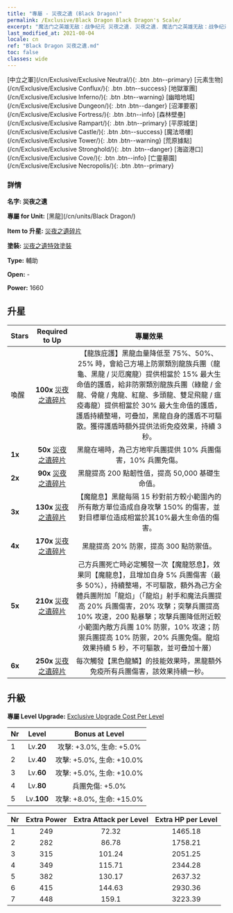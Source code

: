 ```yaml
---
title: "專屬 - 災夜之遺 (Black Dragon)"
permalink: /Exclusive/Black Dragon Black Dragon's Scale/
excerpt: "魔法门之英雄无敌：战争纪元 災夜之遺. 災夜之遺. 魔法门之英雄无敌：战争纪元 專屬 災夜之遺. 黑龍 專屬."
last_modified_at: 2021-08-04
locale: cn
ref: "Black Dragon 災夜之遺.md"
toc: false
classes: wide
---
```

 [中立之軍](/cn/Exclusive/Exclusive Neutral/){: .btn .btn--primary} [元素生物](/cn/Exclusive/Exclusive Conflux/){: .btn .btn--success} [地獄軍團](/cn/Exclusive/Exclusive Inferno/){: .btn .btn--warning} [幽暗地城](/cn/Exclusive/Exclusive Dungeon/){: .btn .btn--danger} [沼澤要塞](/cn/Exclusive/Exclusive Fortress/){: .btn .btn--info} [森林壁壘](/cn/Exclusive/Exclusive Rampart/){: .btn .btn--primary} [平原城堡](/cn/Exclusive/Exclusive Castle/){: .btn .btn--success} [魔法塔樓](/cn/Exclusive/Exclusive Tower/){: .btn .btn--warning} [荒原據點](/cn/Exclusive/Exclusive Stronghold/){: .btn .btn--danger} [海盜港口](/cn/Exclusive/Exclusive Cove/){: .btn .btn--info} [亡靈墓園](/cn/Exclusive/Exclusive Necropolis/){: .btn .btn--primary} 

### 詳情
 **名字: 災夜之遺** 

 **專屬 for Unit:** [黑龍](/cn/units/Black Dragon/) 

 **Item to 升星:** [災夜之遺碎片](/cn/Items/con_993/)

 **塗裝:** [災夜之遺特效塗裝](/cn/Items/con_661/)

 **Type:** 輔助

 **Open:** -

 **Power:** 1660

## 升星

  |     Stars    |  Required to Up | 專屬效果 |
  |:-------------|:---------------:|:---------------:|
  |  喚醒  | **100x** [災夜之遺碎片](/cn/Items/con_993/) | 【龍族庇護】黑龍血量降低至 75%、50%、25% 時，會給己方場上防禦類別龍族兵團（龍龜、黑龍 / 災厄魔龍）提供相當於 15% 最大生命值的護盾，給非防禦類別龍族兵團（綠龍 / 金龍、骨龍 / 鬼龍、紅龍、多頭龍、雙足飛龍 / 瘟疫毒龍）提供相當於 30% 最大生命值的護盾，護盾持續整場，可疊加，黑龍自身的護盾不可驅散。獲得護盾時額外提供法術免疫效果，持續 3 秒。 |
  | **1x** <i class="fas fa-star"/> | **50x** [災夜之遺碎片](/cn/Items/con_993/) | 黑龍在場時，為己方地牢兵團提供 10% 兵團傷害，10% 兵團免傷。 |
  | **2x** <i class="fas fa-star"/> | **90x** [災夜之遺碎片](/cn/Items/con_993/) | 黑龍提高 200 點韌性值，提高 50,000 基礎生命值。 |
  | **3x** <i class="fas fa-star"/> | **130x** [災夜之遺碎片](/cn/Items/con_993/) | 【魔龍息】黑龍每隔 15 秒對前方較小範圍內的所有敵方單位造成自身攻擊 150% 的傷害，並對目標單位造成相當於其10%最大生命值的傷害。 |
  | **4x** <i class="fas fa-star"/> | **170x** [災夜之遺碎片](/cn/Items/con_993/) | 黑龍提高 20% 防禦，提高 300 點防禦值。 |
  | **5x** <i class="fas fa-star"/> | **210x** [災夜之遺碎片](/cn/Items/con_993/) | 己方兵團死亡時必定觸發一次【魔龍怒息】，效果同【魔龍息】，且增加自身 5% 兵團傷害（最多 50%），持續整場，不可驅散，額外為己方全體兵團附加「龍焰」（「龍焰」射手和魔法兵團提高 20% 兵團傷害，20% 攻擊；突擊兵團提高 10% 攻速，200 點暴擊；攻擊兵團降低附近較小範圍內敵方兵團 10% 防禦，10% 攻速；防禦兵團提高 10% 防禦，20% 兵團免傷。龍焰效果持續 5 秒，不可驅散，並可疊加十層） |
  | **6x** <i class="fas fa-star"/> | **250x** [災夜之遺碎片](/cn/Items/con_993/) | 每次觸發【黑色龍鱗】的技能效果時，黑龍額外免疫所有兵團傷害，該效果持續一秒。 |


## 升級
 **專屬 Level Upgrade:** [Exclusive Upgrade Cost Per Level](/Exclusive/ExclusiveUpgradeCostPerLevel/)

  |  Nr  |   Level  | Bonus at Level |
  |:-----|:--------:|:--------------:|
  | 1 | Lv.**20** | 攻擊: +3.0%, 生命: +5.0% |
  | 2 | Lv.**40** | 攻擊: +5.0%, 生命: +10.0% |
  | 3 | Lv.**60** | 攻擊: +5.0%, 生命: +10.0% |
  | 4 | Lv.**80** | 兵團免傷: +5.0% |
  | 5 | Lv.**100** | 攻擊: +8.0%, 生命: +15.0% |


  |  Nr  |  Extra Power | Extra Attack per Level | Extra HP per Level |
  |:-----|:--------:|:--------:|:--------:|
  | 1 | 249 | 72.32 | 1465.18 |
  | 2 | 282 | 86.78 | 1758.21 |
  | 3 | 315 | 101.24 | 2051.25 |
  | 4 | 349 | 115.71 | 2344.28 |
  | 5 | 382 | 130.17 | 2637.32 |
  | 6 | 415 | 144.63 | 2930.36 |
  | 7 | 448 | 159.1 | 3223.39 |


